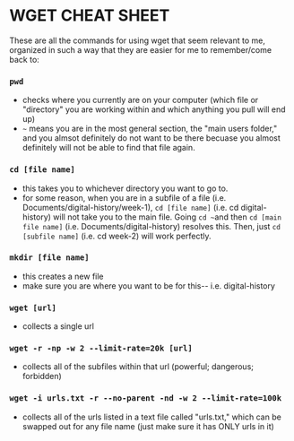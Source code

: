 # WGET CHEAT SHEET

These are all the commands for using wget that seem relevant to me, organized in such a way that they are easier for me to remember/come back to:

### `pwd`
- checks where you currently are on your computer (which file or "directory" you are working within and which anything you pull will end up)
- `~` means you are in the most general section, the "main users folder," and you almsot definitely do not want to be there becuase you almost definitely will not be able to find that file again.

### `cd [file name]`
- this takes you to whichever directory you want to go to.
- for some reason, when you are in a subfile of a file (i.e. Documents/digital-history/week-1), `cd [file name]` (i.e. cd digital-history) will not take you to the main file. Going `cd ~`and then `cd [main file name]` (i.e. Documents/digital-history) resolves this. Then, just `cd [subfile name]` (i.e. cd week-2) will work perfectly. 

### `mkdir [file name]`
- this creates a new file
- make sure you are where you want to be for this-- i.e. digital-history

### `wget [url]`
- collects a single url

### `wget -r -np -w 2 --limit-rate=20k [url]`
- collects all of the subfiles within that url (powerful; dangerous; forbidden) 

### `wget -i urls.txt -r --no-parent -nd -w 2 --limit-rate=100k`
- collects all of the urls listed in a text file called "urls.txt," which can be swapped out for any file name (just make sure it has ONLY urls in it)
